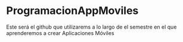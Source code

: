 # ProgramacionAppMoviles

Este será el github que utilizarems a lo largo de el semestre en el que aprenderemos a crear Aplicaciones Móviles
